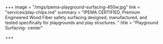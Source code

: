 +++
image = "/imgs/ipema-playground-surfacing-450w.jpg"
link = "services/play-chips.md"
summary = "IPEMA CERTIFIED, Premium Engineered Wood Fiber safety surfacing designed, manufactured, and tested specifically for playgrounds and play structures. "
title = "Playground Surfacing- center"

+++
